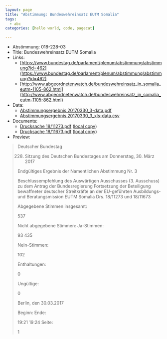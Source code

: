 ```yaml
---
layout: page
title: "Abstimmung: Bundeswehreinsatz EUTM Somalia"
tags:
  - abc
categories: [hello world, code, pagecat]

---
```


* Abstimmung: 018-228-03
* Title: Bundeswehreinsatz EUTM Somalia
* Links: 
    * [https://www.bundestag.de/parlament/plenum/abstimmung/abstimmung?id=462](https://www.bundestag.de/parlament/plenum/abstimmung/abstimmung?id=462)
    * [http://www.abgeordnetenwatch.de/bundeswehreinsatz_in_somalia_eutm-1105-862.html](http://www.abgeordnetenwatch.de/bundeswehreinsatz_in_somalia_eutm-1105-862.html)
* Data: 
    * [Abstimmungsergebnis 20170330_3-data.pdf](/res/abstimmungsliste/20170330_3-data.pdf)
    * [Abstimmungsergebnis 20170330_3_xls-data.csv](/res/abstimmungsliste/analyses/20170330_3_xls-data.csv)
* Documents: 
    * [Drucksache 18/11273.pdf](http://dip21.bundestag.de/dip21/btd/18/112/1811273.pdf) ([local copy](/res/abstimmungsdaten/018-228-03/1811273.pdf))
    * [Drucksache 18/11673.pdf](http://dip21.bundestag.de/dip21/btd/18/116/1811673.pdf) ([local copy](/res/abstimmungsdaten/018-228-03/1811673.pdf))
* Preview: 
> Deutscher Bundestag
> 
> 228. Sitzung des Deutschen Bundestages
> am Donnerstag, 30. März 2017
> 
> Endgültiges Ergebnis der Namentlichen Abstimmung Nr. 3
> 
> Beschlussempfehlung des Auswärtigen Ausschusses (3. Ausschuss) zu dem Antrag der
> Bundesregierung
> Fortsetzung der Beteiligung bewaffneter deutscher Streitkräfte an der EU-geführten
> Ausbildungs- und Beratungsmission EUTM Somalia
> Drs. 18/11273 und 18/11673
> 
> Abgegebene Stimmen insgesamt:
> 
> 537
> 
> Nicht abgegebene Stimmen:
> Ja-Stimmen:
> 
> 93
> 435
> 
> Nein-Stimmen:
> 
> 102
> 
> Enthaltungen:
> 
> 0
> 
> Ungültige:
> 
> 0
> 
> Berlin, den 30.03.2017
> 
> Beginn:
> Ende:
> 
> 19:21
> 19:24
> Seite:
> 
> 1
> 
> 
